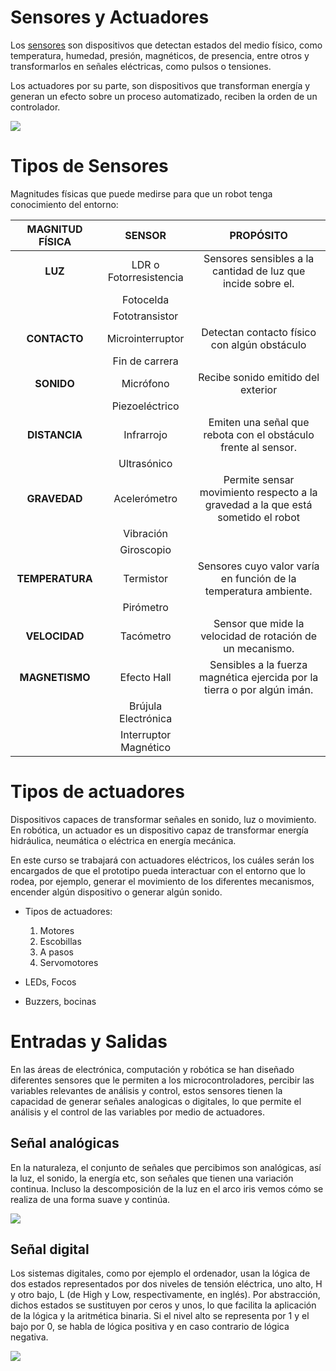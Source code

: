 # Sensores y Actuadores

Los  [sensores](https://www.ingmecafenix.com/automatizacion/sensores/)  son dispositivos que detectan estados del medio físico, como temperatura, humedad, presión, magnéticos, de presencia, entre otros y transformarlos en señales eléctricas, como pulsos o tensiones.

Los actuadores por su parte, son dispositivos que transforman energía y generan un efecto sobre un proceso automatizado, reciben la orden de un controlador.

![](http://robolution.mx/clases/electronica_aplicada_i/aplicada_0.jpg)

# Tipos de Sensores

Magnitudes físicas que puede medirse para que un robot tenga conocimiento del entorno:

| MAGNITUD FÍSICA | SENSOR | PROPÓSITO |
| :--------: | :---------: | :--------:|
| **LUZ** | LDR o Fotorresistencia | Sensores sensibles a la cantidad de luz que incide sobre el. | 
| | Fotocelda | |
| | Fototransistor | |
| **CONTACTO** | Microinterruptor | Detectan contacto físico con algún obstáculo |
| | Fin de carrera | |
| **SONIDO** | Micrófono | Recibe sonido emitido del exterior |
| | Piezoeléctrico | |
| **DISTANCIA** | Infrarrojo | Emiten una señal que rebota con el obstáculo frente al sensor. |
| | Ultrasónico | |
| **GRAVEDAD** | Acelerómetro | Permite sensar movimiento respecto a la gravedad a la que está sometido el robot |
| | Vibración | |
| | Giroscopio | |
| **TEMPERATURA** | Termistor | Sensores cuyo valor varía en función de la temperatura ambiente. |
| | Pirómetro | |
| **VELOCIDAD** | Tacómetro | Sensor que mide la velocidad de rotación de un mecanismo. |
| **MAGNETISMO** | Efecto Hall | Sensibles a la fuerza magnética ejercida por la tierra o por algún imán. |
| | Brújula Electrónica | |
| | Interruptor Magnético | |

# Tipos de actuadores

Dispositivos capaces de transformar señales en sonido, luz o movimiento. En robótica, un actuador es un dispositivo capaz de transformar energía hidráulica, neumática o eléctrica en energía mecánica.

En este curso se trabajará con actuadores eléctricos, los cuáles serán los encargados de que el prototipo pueda interactuar con el entorno que lo rodea, por ejemplo, generar el movimiento de los diferentes mecanismos, encender algún dispositivo o generar algún sonido.

- Tipos de actuadores:
	1.  Motores
	2.  Escobillas
	3.  A pasos
	4.  Servomotores

- LEDs, Focos
-  Buzzers, bocinas

# Entradas y Salidas

En las áreas de electrónica, computación y robótica se han diseñado diferentes sensores que le permiten a los microcontroladores, percibir las variables relevantes de análisis y control, estos sensores tienen la capacidad de generar señales analogicas o digitales, lo que permite el análisis y el control de las variables por medio de actuadores.

## Señal analógicas

En la naturaleza, el conjunto de señales que percibimos son analógicas, así la luz, el sonido, la energía etc, son señales que tienen una variación continua. Incluso la descomposición de la luz en el arco iris vemos cómo se realiza de una forma suave y continúa.

![](http://robolution.mx/clases/electronica_aplicada_i/aplicada_2.jpg)

## Señal digital

Los sistemas digitales, como por ejemplo el ordenador, usan la lógica de dos estados representados por dos niveles de tensión eléctrica, uno alto, H y otro bajo, L (de High y Low, respectivamente, en inglés). Por abstracción, dichos estados se sustituyen por ceros y unos, lo que facilita la aplicación de la lógica y la aritmética binaria. Si el nivel alto se representa por 1 y el bajo por 0, se habla de lógica positiva y en caso contrario de lógica negativa.

![](http://robolution.mx/clases/electronica_aplicada_i/aplicada_1.jpg)
<!--stackedit_data:
eyJoaXN0b3J5IjpbMjE2ODIxNTEsMjE2ODIxNTFdfQ==
-->
